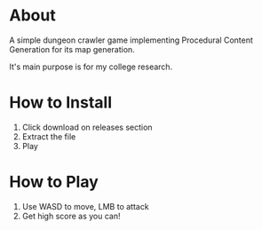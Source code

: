# About
A simple dungeon crawler game implementing Procedural Content Generation for its map generation.

It's main purpose is for my college research.

# How to Install
1. Click download on releases section
2. Extract the file
3. Play

# How to Play
1. Use WASD to move, LMB to attack
2. Get high score as you can!
